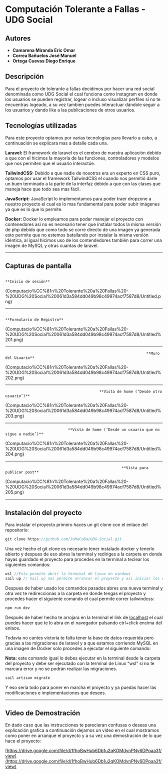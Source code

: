 # Computación Tolerante a Fallas - UDG Social

## Autores

- **Camarena Miranda Eric Omar**
- **Correa Bañuelos José Manuel**
- **Ortega Cuevas Diego Enrique**

## Descripción

Para el proyecto de tolerante a fallas decidimos por hacer una red social denominada como UDG Social el cual funciona como Instagram en donde los usuarios se pueden registrar, logear o incluso visualizar perfiles si no te encuentras logeado, a su vez tambien puedes interactuar dándole seguir a los usuarios y dando like a las publicaciones de otros usuarios.

## Tecnologías utilizadas

Para este proyecto optamos por varias tecnologías para llevarlo a cabo, a continuación se explicara mas a detalle cada una.

**Laravel:** El framework de laravel es el cerebro de nuestra aplicación debido a que con el hicimos la mayoría de las funciones, controladores y modelos que nos permiten que el usuario interactúe.

**TailwindCSS:** Debido a que nadie de nosotros era un experto en CSS puro, optamos por usar el framework TailwindCSS el cuando nos permitió darle un buen terminado a la parte de la interfaz debido a que con las clases que maneja hace que todo sea mas fácil.

**JavaScript:** JavaScript lo implementamos para poder traer dropzone a nuestro proyecto el cual es lo mas fundamental para poder subir imágenes ya que es lo que lo permite.

**Docker:** Docker lo empleamos para poder manejar el proyecto con contenedores asi no es necesario tener que instalar todos la misma versión de php debido que como todo se corre directo de una imagen ya generada esto permite que no estemos batallando por instalar la misma versión idéntica, al igual hicimos uso de los contendedores también para correr una imagen de MySQL y otras cuantas de laravel.

---

## Capturas de pantalla

                                                                      **Inicio de sesión** 

(Computacio%CC%81n%20Tolerante%20a%20Fallas%20-%20UDG%20Social%20061d3a584dd049b98c49974acf7587d8/Untitled.png)

---

                                                               **Formulario de Registro**

(Computacio%CC%81n%20Tolerante%20a%20Fallas%20-%20UDG%20Social%20061d3a584dd049b98c49974acf7587d8/Untitled%201.png)

---

                                                                   **Muro del Usuario**

(Computacio%CC%81n%20Tolerante%20a%20Fallas%20-%20UDG%20Social%20061d3a584dd049b98c49974acf7587d8/Untitled%202.png)

---

                                              **Vista de home (’Desde otro usuario’)**

(Computacio%CC%81n%20Tolerante%20a%20Fallas%20-%20UDG%20Social%20061d3a584dd049b98c49974acf7587d8/Untitled%203.png)

---

                                **Vista de home (’Desde un usuario que no sigue a nadie’)**

(Computacio%CC%81n%20Tolerante%20a%20Fallas%20-%20UDG%20Social%20061d3a584dd049b98c49974acf7587d8/Untitled%204.png)

---

                                                        **Vista para publicar post**

(Computacio%CC%81n%20Tolerante%20a%20Fallas%20-%20UDG%20Social%20061d3a584dd049b98c49974acf7587d8/Untitled%205.png)

---

## Instalación del proyecto

Para instalar el proyecto primero haces un git clone con el enlace del repositorio:

```jsx
git clone https://github.com/JoMaCoBa/UDG-Social.git
```

Una vez hecho el git clone es necesario tener instalado docker y tenerlo abierto y despues de eso abres la terminal y rediriges a la carpeta en donde hayas guardado el proyecto para procedes en la terminal a teclear los siguientes comandos:

```jsx
wsl //Esto permite abrir la terminal de linux en windows
sail up // Sail up nos permite arrancar el proyecto y asi iniciar los contenedores en docker
```

Despues de haber usado los comandos pasados abres una nueva terminal y otra vez te redireccionas a la carpeta en donde tengas el proyecto y procedes hacer el siguiente comando el cual permite correr tailwindcss:

```jsx
npm run dev
```

Después de haber hecho te arrojara en la terminal el link de [localhost](http://localhost) el cual puedes hacer que te lo abra en el navegador pulsando ctrl+click encima del enlace.

Todavía no cantes victoria te falta tener la base de datos requerida pero gracias a las migraciones de laravel y a que estamos corriendo MySQL en una imagen de Docker solo procedes a ejecutar el siguiente comando:

**Nota:** este comando igual lo debes ejecutar en la terminal desde la carpeta del proyecto y debe ser ejecutado con la terminal de Linux “wsl” si no te marcara error y no se podrán realizar las migraciones.

```jsx
sail artisan migrate
```

Y eso seria todo para poner en marcha el proyecto y ya puedas hacer las modificaciones e implementaciones que desees.

---

## Video de Demostración

En dado caso que las instrucciones te parecieran confusas o deseas una explicación grafica a continuación dejamos un video en el cual mostramos como poner en arranque el proyecto y a su vez una demostración de lo que hace el proyecto:

[https://drive.google.com/file/d/1fhoBwHub6Db1u2qKOMdynPNy6DPpaa3f/view](https://drive.google.com/file/d/1fhoBwHub6Db1u2qKOMdynPNy6DPpaa3f/view)
